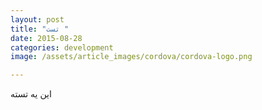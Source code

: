 ```yaml
---
layout: post
title: "تست "
date: 2015-08-28
categories: development
image: /assets/article_images/cordova/cordova-logo.png

---
```



این یه تسته 
